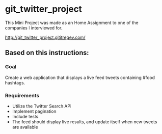 # git_twitter_project

This Mini Project was made as an Home Assignment to one of the companies I interviewed for.

http://git_twitter_project.gititregev.com/

## Based on this instructions:

### Goal
Create a web application that displays a live feed tweets containing #food hashtags.

### Requirements

- Utilize the Twitter Search API
- Implement pagination
- Include tests
- The feed should display live results, and update itself when new tweets are available


